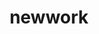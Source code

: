 ---
layout: case-study
order: 1
logo: /images/work/new-logo.png
title: newwork
org: New select work
role: Senior & Staff Product Designer
tenure: 2020–2022
description: The past two years have been a mix of joining two seed-stage startups as a founding designer—QA Wolf & The.com—and independent contracting with companies such as OpenTable, Handshake, Slice, and other high-growth, larger startups. I’ve collected a few case studies of work that I’m proud of from these opportunities as Figma decks that play as a prototype would (two more coming end of February). Hit the ‘right-arrow’ key and you should be good to go.
---
